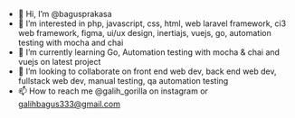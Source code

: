 - 👋 Hi, I’m @bagusprakasa
- 👀 I’m interested in php, javascript, css, html, web laravel framework, ci3 web framework, figma, ui/ux design, inertiajs, vuejs, go, automation testing with mocha and chai
- 🌱 I’m currently learning Go, Automation testing with mocha & chai and vuejs on latest project 
- 💞️ I’m looking to collaborate on front end web dev, back end web dev, fullstack web dev, manual testing, qa automation testing
- 📫 How to reach me @galih_gorilla on instagram or galihbagus333@gmail.com

<!---
bagusprakasa/bagusprakasa is a ✨ special ✨ repository because its `README.md` (this file) appears on your GitHub profile.
You can click the Preview link to take a look at your changes.
--->
